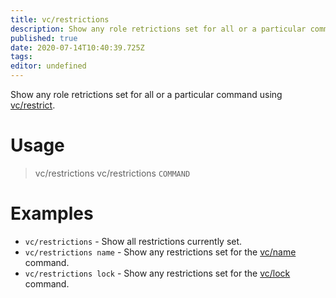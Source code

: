 ```yaml
---
title: vc/restrictions
description: Show any role retrictions set for all or a particular command using vc/restrict
published: true
date: 2020-07-14T10:40:39.725Z
tags:
editor: undefined
---
```


Show any role retrictions set for all or a particular command using [vc/restrict](/commands/restrict).

# Usage

> vc/restrictions
> vc/restrictions `COMMAND`

# Examples

* `vc/restrictions` - Show all restrictions currently set.
* `vc/restrictions name` - Show any restrictions set for the [vc/name](/commands/name) command.
* `vc/restrictions lock` - Show any restrictions set for the [vc/lock](/commands/limit) command.
